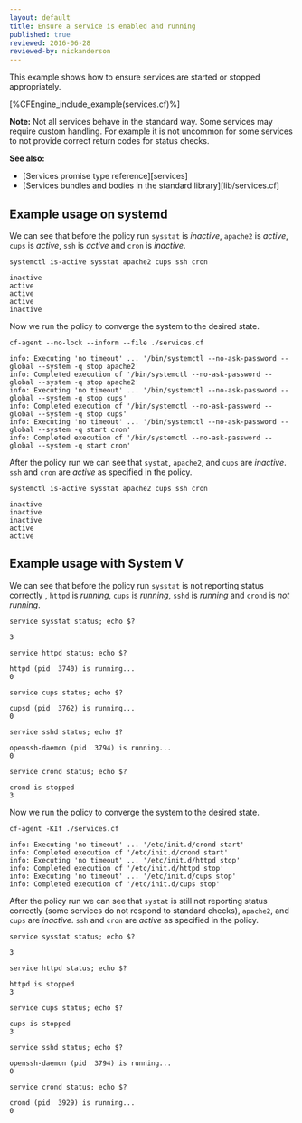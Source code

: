 ```yaml
---
layout: default
title: Ensure a service is enabled and running
published: true
reviewed: 2016-06-28
reviewed-by: nickanderson
---
```


This example shows how to ensure services are started or stopped appropriately.

[%CFEngine_include_example(services.cf)%]

**Note:** Not all services behave in the standard way. Some services may require
custom handling. For example it is not uncommon for some services to not provide
correct return codes for status checks.

**See also:**

* [Services promise type reference][services]
* [Services bundles and bodies in the standard library][lib/services.cf]

## Example usage on systemd

We can see that before the policy run `sysstat` is *inactive*, `apache2` is
*active*, `cups` is *active*, `ssh` is *active* and `cron` is *inactive*.

```command
systemctl is-active sysstat apache2 cups ssh cron
```
```output
inactive
active
active
active
inactive
```

Now we run the policy to converge the system to the desired state.

```command
cf-agent --no-lock --inform --file ./services.cf
```
```output
info: Executing 'no timeout' ... '/bin/systemctl --no-ask-password --global --system -q stop apache2'
info: Completed execution of '/bin/systemctl --no-ask-password --global --system -q stop apache2'
info: Executing 'no timeout' ... '/bin/systemctl --no-ask-password --global --system -q stop cups'
info: Completed execution of '/bin/systemctl --no-ask-password --global --system -q stop cups'
info: Executing 'no timeout' ... '/bin/systemctl --no-ask-password --global --system -q start cron'
info: Completed execution of '/bin/systemctl --no-ask-password --global --system -q start cron'
```

After the policy run we can see that `systat`, `apache2`, and `cups` are
*inactive*. `ssh` and `cron` are *active* as specified in the policy.

```command
systemctl is-active sysstat apache2 cups ssh cron
```
```output
inactive
inactive
inactive
active
active
```

## Example usage with System V

We can see that before the policy run `sysstat` is not reporting status
correctly , `httpd` is *running*, `cups` is *running*, `sshd` is *running* and
`crond` is *not running*.

```command
service sysstat status; echo $?
```
```output
3
```
```command
service httpd status; echo $?
```
```output
httpd (pid  3740) is running...
0
```
```command
service cups status; echo $?
```
```output
cupsd (pid  3762) is running...
0
```
```command
service sshd status; echo $?
```
```output
openssh-daemon (pid  3794) is running...
0
```
```command
service crond status; echo $?
```
```output
crond is stopped
3
```

Now we run the policy to converge the system to the desired state.

```command
cf-agent -KIf ./services.cf
```
```output
info: Executing 'no timeout' ... '/etc/init.d/crond start'
info: Completed execution of '/etc/init.d/crond start'
info: Executing 'no timeout' ... '/etc/init.d/httpd stop'
info: Completed execution of '/etc/init.d/httpd stop'
info: Executing 'no timeout' ... '/etc/init.d/cups stop'
info: Completed execution of '/etc/init.d/cups stop'
```

After the policy run we can see that `systat` is still not reporting status correctly (some services do not respond to standard checks), `apache2`, and `cups` are
*inactive*. `ssh` and `cron` are *active* as specified in the policy.


```command
service sysstat status; echo $?
```
```output
3
```
```command
service httpd status; echo $?
```
```output
httpd is stopped
3
```
```command
service cups status; echo $?
```
```output
cups is stopped
3
```
```command
service sshd status; echo $?
```
```output
openssh-daemon (pid  3794) is running...
0
```
```command
service crond status; echo $?
```
```output
crond (pid  3929) is running...
0
```
